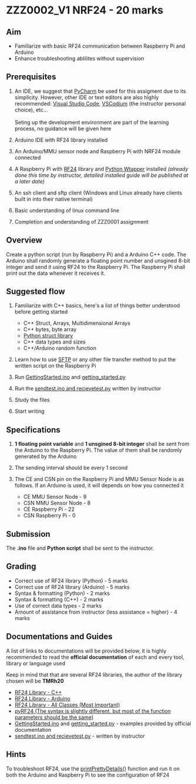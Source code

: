 # ZZZ0002_V1 NRF24 - 20 marks
## Aim
 
* Familiarize with basic RF24 communication between Raspberry Pi and Arduino
* Enhance troubleshooting ablilites without supervision

## Prerequisites

1. An IDE, we suggest that [PyCharm](https://www.jetbrains.com/pycharm/) be used for this assigment due to its simplicity. However, other IDE or text editors are also highly recommended: [Visual Studio Code](https://code.visualstudio.com/), [VSCodium](https://vscodium.com/) (the instructor personal choice), etc... <br><br>
Seting up the development environment are part of the learning process, no guidance will be given here

2. Arduino IDE with RF24 library installed

2. An Arduino/MMU sensor node and Raspberry Pi with NRF24 module connected

2. A Raspberry Pi with [RF24](https://nrf24.github.io/RF24/) library and [Python Wtapper](https://nrf24.github.io/RF24/md_docs_python_wrapper.html) installed *(already done this time by instructor, detailed installed guide will be published at a later date)*

3. An ssh client and sftp client (Windows and Linux already have clients built in into their native terminal)
4. Basic understanding of linux command line
5. Completion and understanding of ZZZ0001 assignment 

## Overview
Create a python script (run by Raspberry Pi) and a Arduino C++ code. The Arduino shall randomly generate a floating point number and unsgined 8-bit integer and send it using RF24 to the Raspberry Pi. The Raspberry Pi shall print out the data whenever it receives it.

## Suggested flow

1. Familiarize with C++ basics, here's a list of things better understood before getting started
    * C++ Struct, Arrays, Multidimensional Arrays
    * C++ bytes, byte array
    * [Python struct library](https://docs.python.org/3/library/struct.html)
    * C++ data types and sizes
    * C++/Arduino random function

3. Learn how to use [SFTP](https://en.wikipedia.org/wiki/SSH_File_Transfer_Protocol) or any other file transfer method to put the written script on the Raspberry Pi 
4. Run [GettingStarted.ino](GettingStarted.ino) and [getting_started.py](https://nrf24.github.io/RF24/examples_linux_2getting_started_8py-example.html)
5. Run the [sendtest.ino and recievetest.py](https://drive.google.com/drive/folders/1sTMwPcC82fkH5zAIRUYqY2MQlSKD_1Gc?usp=sharing) written by instructor
4. Study the files
5. Start writing

## Specifications

1. **1 floating point variable** and **1 unsgined 8-bit integer** shall be sent from the Arduino to the Raspberry Pi. The value of them shall be randomly generated by the Arduino

2. The sending interval should be every 1 second

3. The CE and CSN pin on the Raspberry Pi and MMU Sensor Node is as follows. If an Arduino is used, it will depends on how you connected it

    * CE MMU Sensor Node - 9
    * CSN MMU Sensor Node - 8
    * CE Raspberry Pi - 22
    * CSN Raspberry Pi - 0

## Submission
The **.ino** file and **Python script** shall be sent to the instructor.

## Grading
* Correct use of RF24 library (Python) - 5 marks
* Correct use of RF24 library (Arduino) - 5 marks
* Syntax & formatting (Python) - 2 marks
* Syntax & formatting (C++)  - 2 marks
* Use of correct data types - 2 marks
* Amount of assistance from instructor (less assistance = higher) -  4 marks

## Documentations and Guides
A list of links to documentations will be provided below, it is highly recommended to read the **official documentation** of each and every tool, library or language used

Keep in mind that that are several RF24 libraries, the author of the library chosen will be **TMRh20**

* [RF24 Library - C++](https://nrf24.github.io/RF24/index.html)
* [RF24 Library - Arduino](https://www.arduino.cc/reference/en/libraries/rf24/)
* [RF24 Library - All Classes (Most Important)](https://nrf24.github.io/RF24/classRF24.html)
* [pyRF24 (The syntax is slightly different, but most of the function parameters should be the same)](https://pyrf24.readthedocs.io/en/latest/rf24_api.html)
* [GettingStarted.ino](GettingStarted.ino) and [getting_started.py](https://nrf24.github.io/RF24/examples_linux_2getting_started_8py-example.html) - examples provided by official documentation
* [sendtest.ino and recievetest.py](https://drive.google.com/drive/folders/1sTMwPcC82fkH5zAIRUYqY2MQlSKD_1Gc?usp=sharing) - written by instructor

## Hints

To troubleshoot RF24, use the [printPrettyDetails()](https://nrf24.github.io/RF24/classRF24.html#a32205b4854f595b0d32dce9c95e93ba2) function and run it on both the Arduino and Raspberry Pi to see the configuration of RF24 